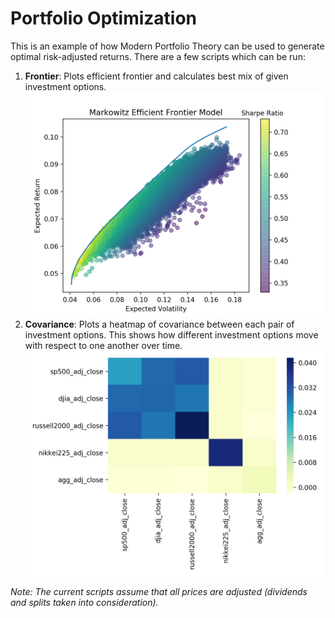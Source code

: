 # Portfolio Optimization
This is an example of how Modern Portfolio Theory can be used to generate optimal risk-adjusted returns. There are a few scripts which can be run:

1. **Frontier**: Plots efficient frontier and calculates best mix of given investment options.
![Efficient Frontier](figures/efficient_frontier.png)
2. **Covariance**: Plots a heatmap of covariance between each pair of investment options. This shows how different investment options move with respect to one another over time.
![Covariance Heatmap](figures/covariance.png)

*Note: The current scripts assume that all prices are adjusted (dividends and splits taken into consideration).*